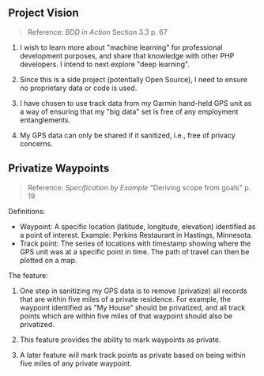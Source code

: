 ## Project Vision

> Reference: *BDD in Action* Section 3.3 p. 67

1. I wish to learn more about "machine learning" for professional development purposes, and
   share that knowledge with other PHP developers. I intend to next explore "deep learning".

2. Since this is a side project (potentially Open Source), I need to ensure no proprietary
   data or code is used.
   
3. I have chosen to use track data from my Garmin hand-held GPS unit as a way of ensuring
   that my "big data" set is free of any employment entanglements.
   
4. My GPS data can only be shared if it sanitized, i.e., free of privacy concerns.

## Privatize Waypoints

> Reference: *Specification by Example* "Deriving scope from goals" p. 19

Definitions:

  * Waypoint: A specific location (latitude, longitude, elevation) identified as a point of
    interest. Example: Perkins Restaurant in Hastings, Minnesota.
  * Track point: The series of locations with timestamp showing where the GPS unit was at a
    specific point in time. The path of travel can then be plotted on a map.
    
The feature:

1. One step in sanitizing my GPS data is to remove (privatize) all records that are within
   five miles of a private residence. For example, the waypoint identified as "My House" should
   be privatized, and all track points which are within five miles of that waypoint should also
   be privatized.

2. This feature provides the ability to mark waypoints as private.

3. A later feature will mark track points as private based on being within five miles of any
   private waypoint.
